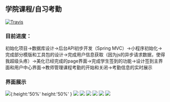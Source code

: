 ## 学院课程/自习考勤

[![Travis](https://img.shields.io/travis/rust-lang/rust.svg)]()

### 目前进度：
初始化项目->数据库设计->后台API初步开发（Spring MVC）->小程序初始化->完成部分模版和工具包的设计->完成用户信息获取（因为js的异步请求数据，使得我超级头疼）->美化已经完成的page界面->完成学生签到的功能->设计签到主界面和用户中心界面->教师管理课程考勤的开始和关闭->考勤信息的实时展示

### 界面展示
![](/demo/kcqd_1.png){:height:'50%' height:'50%' }
![](/demo/kcqd_2.png)
![](/demo/kcqd_3.png)
![](/demo/kcqd_4.png)
![](/demo/kcqd_5.jpg)
![](/demo/kcqd_7.png)
![](/demo/kcqd_6.png)